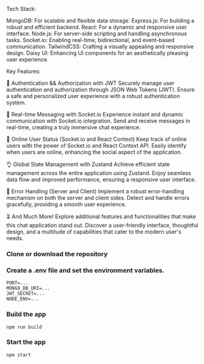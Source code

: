 Tech Stack:

MongoDB: For scalable and flexible data storage.
Express.js: For building a robust and efficient backend.
React: For a dynamic and responsive user interface.
Node.js: For server-side scripting and handling asynchronous tasks.
Socket.io: Enabling real-time, bidirectional, and event-based communication.
TailwindCSS: Crafting a visually appealing and responsive design.
Daisy UI: Enhancing UI components for an aesthetically pleasing user experience.


Key Features:

🎃 Authentication && Authorization with JWT
Securely manage user authentication and authorization through JSON Web Tokens (JWT).
Ensure a safe and personalized user experience with a robust authentication system.

👾 Real-time Messaging with Socket.io
Experience instant and dynamic communication with Socket.io integration.
Send and receive messages in real-time, creating a truly immersive chat experience.

🚀 Online User Status (Socket.io and React Context)
Keep track of online users with the power of Socket.io and React Context API.
Easily identify when users are online, enhancing the social aspect of the application.

👌 Global State Management with Zustand
Achieve efficient state management across the entire application using Zustand.
Enjoy seamless data flow and improved performance, ensuring a responsive user interface.

🐞 Error Handling (Server and Client)
Implement a robust error-handling mechanism on both the server and client sides.
Detect and handle errors gracefully, providing a smooth user experience.

⏳ And Much More!
Explore additional features and functionalities that make this chat application stand out.
Discover a user-friendly interface, thoughtful design, and a multitude of capabilities that cater to the modern user's needs.

### Clone or download the repository

### Create a .env file and set the environment variables.
```
PORT=...
MONGO_DB_URI=...
JWT_SECRET=...
NODE_ENV=...
```

### Build the app

``` In the shell type
npm run build
```

### Start the app 

```shell
npm start
```
